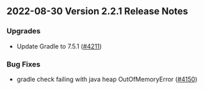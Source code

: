 ## 2022-08-30 Version 2.2.1 Release Notes

### Upgrades
* Update Gradle to 7.5.1 ([#4211](https://github.com/opensearch-project/OpenSearch/pull/4211))

### Bug Fixes
* gradle check failing with java heap OutOfMemoryError ([#4150](https://github.com/opensearch-project/OpenSearch/pull/4150))
